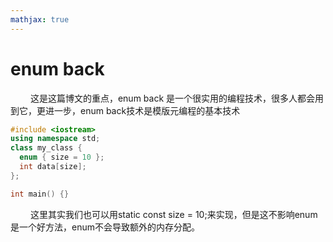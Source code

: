 ```yaml
---
mathjax: true
---
```


# enum back
&emsp;&emsp; 这是这篇博文的重点，enum back 是一个很实用的编程技术，很多人都会用到它，更进一步，enum back技术是模版元编程的基本技术
&emsp;&emsp;
```cpp
#include <iostream>
using namespace std;
class my_class {
  enum { size = 10 };
  int data[size];
};

int main() {}
```

&emsp;&emsp; 这里其实我们也可以用static const size = 10;来实现，但是这不影响enum是一个好方法，enum不会导致额外的内存分配。

